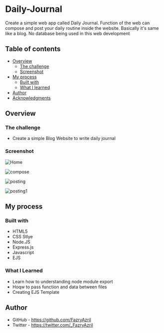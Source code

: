 # Daily-Journal

Create a simple web app called Daily Journal. Function of the web can compose and post your daily routine inside the website. Basically it's same like a blog. No database being used in this web development

## Table of contents

- [Overview](#overview)
  - [The challenge](#the-challenge)
  - [Screenshot](#screenshot)
- [My process](#my-process)
  - [Built with](#built-with)
  - [What I learned](#what-i-learned)
- [Author](#author)
- [Acknowledgments](#acknowledgments)

## Overview

### The challenge

- Create a simple Blog Website to write daily journal

### Screenshot

![Home](https://user-images.githubusercontent.com/105218118/184817259-6784be49-a63e-4150-b665-644d0ddfb25c.PNG)

![compose](https://user-images.githubusercontent.com/105218118/184817276-94ddeea9-25d8-49fb-b269-55cf14fe55bc.PNG)

![posting](https://user-images.githubusercontent.com/105218118/184817292-3d824172-a2c0-41f1-aa1c-2739f97176aa.PNG)

![posting1](https://user-images.githubusercontent.com/105218118/184817299-7e6a4d85-dd68-4557-9aff-74973375069f.PNG)


## My process

### Built with

- HTML5
- CSS Stlye
- Node.JS
- Express.js
- Javascript
- EJS



### What I Learned

- Learn how to understanding node module export
- Hoqw to pass function and data between files
- Creating EJS Template

## Author

- GitHub - https://github.com/FazryAzril
- Twitter - https://twitter.com/_FazryAzril
